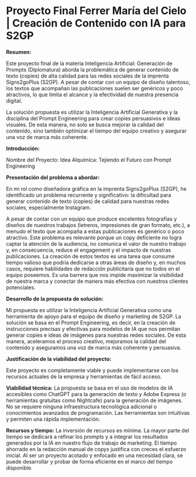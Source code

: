 # Proyecto Final Ferrer María del Cielo | Creación de Contenido con IA para S2GP


**Resumen:**

Este proyecto final de la materia Inteligencia Artificial: Generación de Prompts (Diplomatura) aborda la problemática de generar contenido de texto (copies) de alta calidad para las redes sociales de la imprenta Signs2goPlus (S2GP). A pesar de contar con un equipo de diseño talentoso, los textos que acompañan las publicaciones suelen ser genéricos y poco atractivos, lo que limita el alcance y la efectividad de nuestra presencia digital.

La solución propuesta es utilizar la Inteligencia Artificial Generativa y la disciplina del Prompt Engineering para crear copies persuasivos e ideas visuales. De esta manera, no solo se busca mejorar la calidad del contenido, sino también optimizar el tiempo del equipo creativo y asegurar una voz de marca más coherente.

**Introducción:**

Nombre del Proyecto: Idea Alquímica: Tejiendo el Futuro con Prompt Engineering

**Presentación del problema a abordar:**

En mi rol como diseñadora gráfica en la imprenta Signs2goPlus (S2GP), he identificado un problema recurrente y significativo: la dificultad para generar contenido de texto (copies) de calidad para nuestras redes sociales, especialmente Instagram.

A pesar de contar con un equipo que produce excelentes fotografías y diseños de nuestros trabajos (letreros, impresiones de gran formato, etc.), a menudo el texto que acompaña a estas publicaciones es genérico o poco atractivo. Este problema es relevante porque un copy deficiente no logra captar la atención de la audiencia, no comunica el valor de nuestro trabajo y, en consecuencia, reduce el engagement y el impacto de nuestras publicaciones. La creación de estos textos es una tarea que consume tiempo valioso que podría dedicarse a otras áreas de diseño y, en muchos casos, requiere habilidades de redacción publicitaria que no todos en el equipo poseemos. Es una barrera que nos impide maximizar la visibilidad de nuestra marca y conectar de manera más efectiva con nuestros clientes potenciales.

**Desarrollo de la propuesta de solución:**

Mi propuesta es utilizar la Inteligencia Artificial Generativa como una herramienta de apoyo para el equipo de diseño y marketing de S2GP. La solución se basa en el Prompt Engineering, es decir, en la creación de instrucciones precisas y efectivas para modelos de IA que nos permitan generar copies e ideas de imágenes para nuestras redes sociales. De esta manera, aceleramos el proceso creativo, mejoramos la calidad del contenido y aseguramos una voz de marca más coherente y persuasiva.

**Justificación de la viabilidad del proyecto:**

Este proyecto es completamente viable y puede implementarse con los recursos actuales de la empresa y herramientas de fácil acceso.

**Viabilidad técnica:** La propuesta se basa en el uso de modelos de IA accesibles como ChatGPT para la generación de texto y Adobe Express (o herramientas gratuitas como Nightcafe) para la generación de imágenes. No se requiere ninguna infraestructura tecnológica adicional o conocimientos avanzados de programación. Las herramientas son intuitivas y permiten una rápida implementación.

**Recursos y tiempo:** La inversión de recursos es mínima. La mayor parte del tiempo se dedicará a refinar los prompts y a integrar los resultados generados por la IA en nuestro flujo de trabajo de marketing. El tiempo ahorrado en la redacción manual de copys justifica con creces el esfuerzo inicial. Al ser un proyecto acotado y enfocado en una necesidad clara, se puede desarrollar y probar de forma eficiente en el marco del tiempo disponible.
